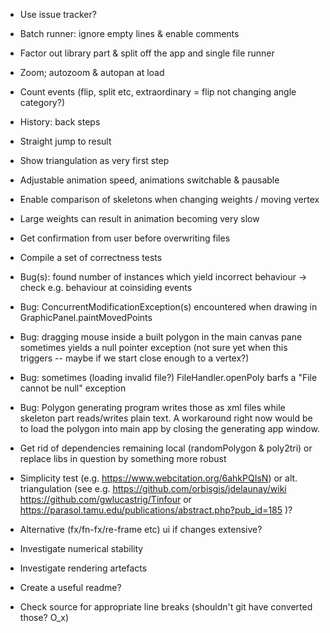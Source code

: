 * Use issue tracker?

* Batch runner: ignore empty lines & enable comments

* Factor out library part & split off the app and single file runner

* Zoom; autozoom & autopan at load

* Count events (flip, split etc, extraordinary = flip not changing angle
  category?)

* History: back steps

* Straight jump to result

* Show triangulation as very first step

* Adjustable animation speed, animations switchable & pausable

* Enable comparison of skeletons when changing weights / moving vertex

* Large weights can result in animation becoming very slow

* Get confirmation from user before overwriting files

* Compile a set of correctness tests

* Bug(s): found number of instances which yield incorrect behaviour -> check e.g. behaviour at coinsiding events

* Bug: ConcurrentModificationException(s) encountered when drawing in GraphicPanel.paintMovedPoints

* Bug: dragging mouse inside a built polygon in the main canvas pane sometimes
  yields a null pointer exception (not sure yet when this triggers -- maybe if
  we start close enough to a vertex?)

* Bug: sometimes (loading invalid file?) FileHandler.openPoly barfs a "File cannot be null" exception

* Bug: Polygon generating program writes those as xml files while skeleton part
  reads/writes plain text.  A workaround right now would be to load the polygon
  into main app by closing the generating app window.

* Get rid of dependencies remaining local (randomPolygon & poly2tri)
  or replace libs in question by something more robust

* Simplicity test (e.g. https://www.webcitation.org/6ahkPQIsN) or
  alt. triangulation (see e.g.
      https://github.com/orbisgis/jdelaunay/wiki
      https://github.com/gwlucastrig/Tinfour
   or https://parasol.tamu.edu/publications/abstract.php?pub_id=185
  )?

* Alternative (fx/fn-fx/re-frame etc) ui if changes extensive?

* Investigate numerical stability

* Investigate rendering artefacts

* Create a useful readme?

* Check source for appropriate line breaks (shouldn't git have converted those? O_x)

